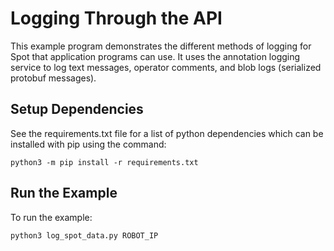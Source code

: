 <!--
Copyright (c) 2022 Boston Dynamics, Inc.  All rights reserved.

Downloading, reproducing, distributing or otherwise using the SDK Software
is subject to the terms and conditions of the Boston Dynamics Software
Development Kit License (20191101-BDSDK-SL).
-->

# Logging Through the API

This example program demonstrates the different methods of logging for Spot that application programs can use. It uses the annotation logging service to log text messages, operator comments, and blob logs (serialized protobuf messages).

## Setup Dependencies
See the requirements.txt file for a list of python dependencies which can be installed with pip using the command:
```
python3 -m pip install -r requirements.txt
```

## Run the Example
To run the example:
```
python3 log_spot_data.py ROBOT_IP
```